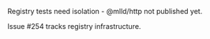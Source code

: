 Registry tests need isolation - @mlld/http not published yet.

Issue #254 tracks registry infrastructure.

